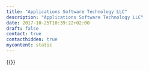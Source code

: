 ```yaml
---
title: "Applications Software Technology LLC"
description: "Applications Software Technology LLC"
date: 2017-10-25T10:39:22+02:00
draft: false
contact: true
contacthidden: true
mycontent: static
---
```

{{<partner-single
company="Applications Software Technology LLC"
type="si"
website="https://www.astcorporation.com/"
countrycode="US"
city="Lisle"
description="AST is an award-winning, full-service enterprise systems integrator, serving clients in the Public and Commercial Sectors for more than two decades. Clients look to AST for leadership and assistance in systems integration, business process redesign, project management, systems administration, and training. From on-premises applications to modern cloud technology, AST’s services encompass all aspects of Enterprise Resource Planning, Business Intelligence, Enterprise Performance Management, Customer Experience, and Middleware. AST also offers flexible Managed Services, supporting the needs of over 200 customers around the globe."
siregion="na,apac"
level="basic"
logo="//images.ctfassets.net/vpidbgnakfvf/2HLxF2BsowEzmuuUEOdDHy/701cf4a9ff469e4fb0ba017a6d122297/applications_software_technology_llc_logo.png">}}